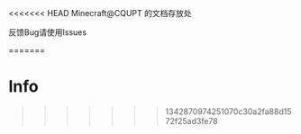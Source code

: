 <<<<<<< HEAD
Minecraft@CQUPT 的文档存放处

反馈Bug请使用Issues

=======
# Info
>>>>>>> 1342870974251070c30a2fa88d1572f25ad3fe78
